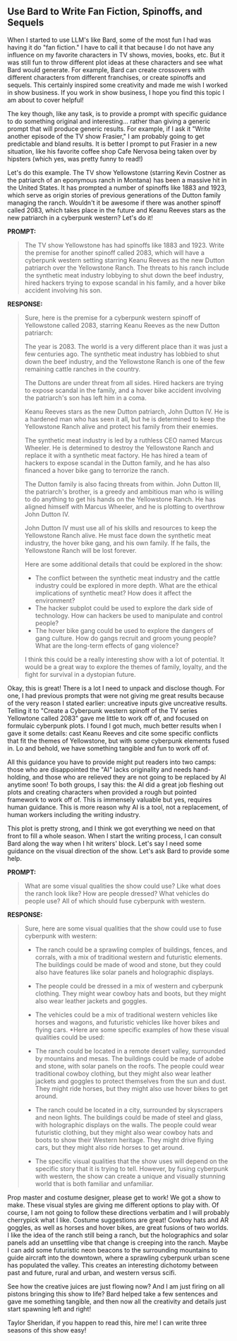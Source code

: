 ## Use Bard to Write Fan Fiction, Spinoffs, and Sequels

When I started to use LLM's like Bard, some of the most fun I had was having it do "fan fiction." I have to call it that because I do not have any influence on my favorite characters in TV shows, movies, books, etc. But it was still fun to throw different plot ideas at these characters and see what Bard would generate. For example, Bard can create crossovers with different characters from different franchises, or create spinoffs and sequels. This certainly inspired some creativity and made me wish I worked in show business. If you work in show business, I hope you find this topic I am about to cover helpful!

The key though, like any task, is to provide a prompt with specific guidance to do something original and interesting... rather than giving a generic prompt that will produce generic results. For example, if I ask it "Write another episode of the TV show Frasier," I am probably going to get predictable and bland results. It is better I prompt to put Frasier in a new situation, like his favorite coffee shop Cafe Nervosa being taken over by hipsters (which yes, was pretty funny to read!) 

Let's do this example. The TV show Yellowstone (starring Kevin Costner as the patriarch of an eponymous ranch in Montana) has been a massive hit in the United States. It has prompted a number of spinoffs like 1883 and 1923, which serve as origin stories of previous generations of the Dutton family managing the ranch. Wouldn't it be awesome if there was another spinoff called 2083, which takes place in the future and Keanu Reeves stars as the new patriarch in a cyberpunk western? Let's do it! 

**PROMPT:**

> The TV show Yellowstone has had spinoffs like 1883 and 1923. Write the premise for another spinoff called 2083, which will have a cyberpunk western setting starring Keanu Reeves as the new Dutton patriarch over the Yellowstone Ranch. The threats to his ranch include the synthetic meat industry lobbying to shut down the beef industry,  hired hackers trying to expose scandal in his family, and a hover bike accident involving his son.

**RESPONSE:**

>Sure, here is the premise for a cyberpunk western spinoff of Yellowstone called 2083, starring Keanu Reeves as the new Dutton patriarch:
>
>The year is 2083. The world is a very different place than it was just a few centuries ago. The synthetic meat industry has lobbied to shut down the beef industry, and the Yellowstone Ranch is one of the few remaining cattle ranches in the country.
>
>The Duttons are under threat from all sides. Hired hackers are trying to expose scandal in the family, and a hover bike accident involving the patriarch's son has left him in a coma.
>
>Keanu Reeves stars as the new Dutton patriarch, John Dutton IV. He is a hardened man who has seen it all, but he is determined to keep the Yellowstone Ranch alive and protect his family from their enemies.
>
>The synthetic meat industry is led by a ruthless CEO named Marcus Wheeler. He is determined to destroy the Yellowstone Ranch and replace it with a synthetic meat factory. He has hired a team of hackers to expose scandal in the Dutton family, and he has also financed a hover bike gang to terrorize the ranch.
>
>The Dutton family is also facing threats from within. John Dutton III, the patriarch's brother, is a greedy and ambitious man who is willing to do anything to get his hands on the Yellowstone Ranch. He has aligned himself with Marcus Wheeler, and he is plotting to overthrow John Dutton IV.
>
>John Dutton IV must use all of his skills and resources to keep the Yellowstone Ranch alive. He must face down the synthetic meat industry, the hover bike gang, and his own family. If he fails, the Yellowstone Ranch will be lost forever.
>
>Here are some additional details that could be explored in the show:
>
>* The conflict between the synthetic meat industry and the cattle industry could be explored in more depth. What are the ethical implications of synthetic meat? How does it affect the environment?
>* The hacker subplot could be used to explore the dark side of technology. How can hackers be used to manipulate and control people?
>* The hover bike gang could be used to explore the dangers of gang culture. How do gangs recruit and groom young people? What are the long-term effects of gang violence?
>
>I think this could be a really interesting show with a lot of potential. It would be a great way to explore the themes of family, loyalty, and the fight for survival in a dystopian future.

Okay, this is great! There is a lot I need to unpack and disclose though. For one, I had previous prompts that were not giving me great results because of the very reason I stated earlier: uncreative inputs give uncreative results. Telling it to "Create a Cyberpunk western spinoff of the TV series Yellowtone called 2083" gave me little to work off of, and focused on formulaic cyberpunk plots. I found I got much, much better results when I gave it some details: cast Keanu Reeves and cite some specific conflicts that fit the themes of Yellowstone, but with some cyberpunk elements fused in. Lo and behold, we have something tangible and fun to work off of. 

All this guidance you have to provide might put readers into two camps: those who are disappointed the "AI" lacks originality and needs hand-holding, and those who are relieved they are not going to be replaced by AI anytime soon! To both groups, I say this: the AI did a great job fleshing out plots and creating characters when provided a rough but pointed framework to work off of. This is immensely valuable but yes, requires human guidance. This is more reason why AI is a tool, not a replacement, of human workers including the writing industry. 

This plot is pretty strong, and I think we got everything we need on that front to fill a whole season. When I start the writing process, I can consult Bard along the way when I hit writers' block. Let's say I need some guidance on the visual direction of the show. Let's ask Bard to provide some help. 

**PROMPT:**
> What are some visual qualities the show could use? Like what does the ranch look like? How are people dressed? What vehicles do people use? All of which should fuse cyberpunk with western.

**RESPONSE:**

>Sure, here are some visual qualities that the show could use to fuse cyberpunk with western:
>
>* The ranch could be a sprawling complex of buildings, fences, and corrals, with a mix of traditional western and futuristic elements. The buildings could be made of wood and stone, but they could also have features like solar panels and holographic displays.
>* The people could be dressed in a mix of western and cyberpunk clothing. They might wear cowboy hats and boots, but they might also wear leather jackets and goggles.
>* The vehicles could be a mix of traditional western vehicles like horses and wagons, and futuristic vehicles like hover bikes and flying cars.
>*Here are some specific examples of how these visual qualities could be used:
>
>* The ranch could be located in a remote desert valley, surrounded by mountains and mesas. The buildings could be made of adobe and stone, with solar panels on the roofs. The people could wear traditional cowboy clothing, but they might also wear leather jackets and goggles to protect themselves from the sun and dust. They might ride horses, but they might also use hover bikes to get around.
>* The ranch could be located in a city, surrounded by skyscrapers and neon lights. The buildings could be made of steel and glass, with holographic displays on the walls. The people could wear futuristic clothing, but they might also wear cowboy hats and boots to show their Western heritage. They might drive flying cars, but they might also ride horses to get around.
>* The specific visual qualities that the show uses will depend on the specific story that it is trying to tell. However, by fusing cyberpunk with western, the show can create a unique and visually stunning world that is both familiar and unfamiliar.

Prop master and costume designer, please get to work! We got a show to make. These visual styles are giving me different options to play with. Of course, I am not going to follow these directions verbatim and I will probably cherrypick what I like. Costume suggestions are great! Cowboy hats and AR goggles, as well as horses and hover bikes, are great fusions of two worlds. I like the idea of the ranch still being a ranch, but the holographics and solar panels add an unsettling vibe that change is creeping into the ranch. Maybe I can add some futuristic neon beacons to the surrounding mountains to guide aircraft into the downtown, where a sprawling cyberpunk urban scene has populated the valley. This creates an interesting dichotomy between past and future, rural and urban, and western versus scifi. 

See how the creative juices are just flowing now? And I am just firing on all pistons bringing this show to life? Bard helped take a few sentences and gave me something tangible, and then now all the creativity and details just start spawning left and right! 

Taylor Sheridan, if you happen to read this, hire me! I can write three seasons of this show easy!
